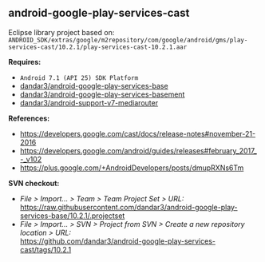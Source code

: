 ## android-google-play-services-cast

Eclipse library project based on:<br/>
`ANDROID_SDK/extras/google/m2repository/com/google/android/gms/play-services-cast/10.2.1/play-services-cast-10.2.1.aar`

**Requires:**
- `Android 7.1 (API 25) SDK Platform`
- [dandar3/android-google-play-services-base](https://github.com/dandar3/android-google-play-services-base/tree/10.2.1)
- [dandar3/android-google-play-services-basement](https://github.com/dandar3/android-google-play-services-basement/tree/10.2.1)
- [dandar3/android-support-v7-mediarouter](https://github.com/dandar3/android-support-v7-mediarouter/tree/25.3.0)

**References:**
- https://developers.google.com/cast/docs/release-notes#november-21-2016
- https://developers.google.com/android/guides/releases#february_2017_-_v102
- https://plus.google.com/+AndroidDevelopers/posts/dmupRXNs6Tm

**SVN checkout:**
- _File > Import... > Team > Team Project Set > URL:_<br/>
  https://raw.githubusercontent.com/dandar3/android-google-play-services-base/10.2.1/.projectset
- _File > Import... > SVN > Project from SVN > Create a new repository location > URL:_<br/> 
  https://github.com/dandar3/android-google-play-services-cast/tags/10.2.1